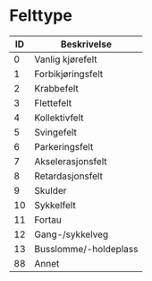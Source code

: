 # Felttype

| ID | Beskrivelse           |
|----|-----------------------|
| 0  | Vanlig kjørefelt      |
| 1  | Forbikjøringsfelt     |
| 2  | Krabbefelt            |
| 3  | Flettefelt            |
| 4  | Kollektivfelt         |
| 5  | Svingefelt            |
| 6  | Parkeringsfelt        |
| 7  | Akselerasjonsfelt     |
| 8  | Retardasjonsfelt      |
| 9  | Skulder               |
| 10 | Sykkelfelt            |
| 11 | Fortau                |
| 12 | Gang-/sykkelveg       |
| 13 | Busslomme/-holdeplass |
| 88 | Annet                 |